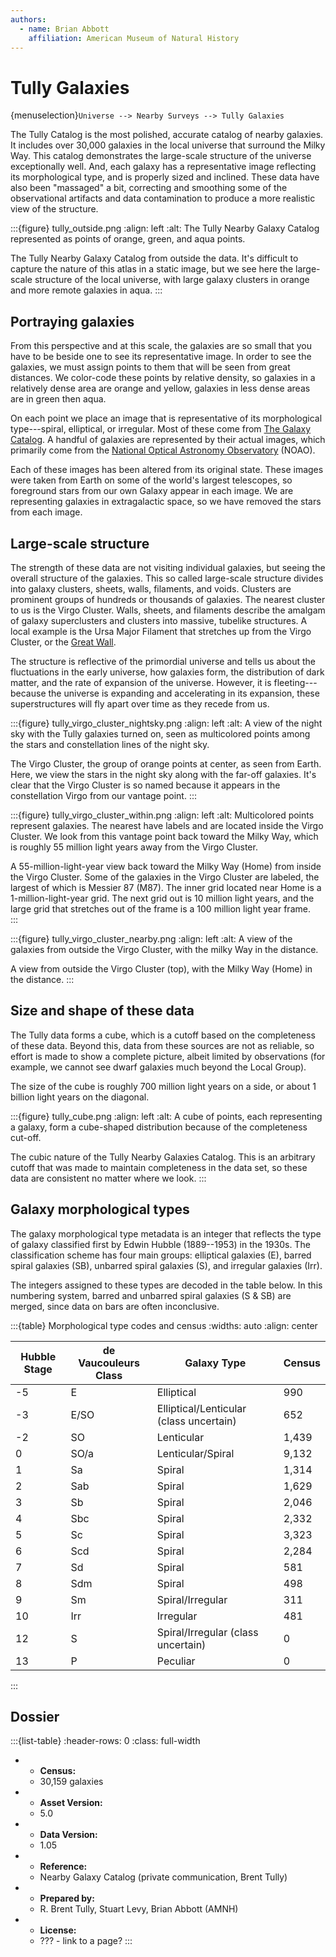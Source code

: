 ```yaml
---
authors:
  - name: Brian Abbott
    affiliation: American Museum of Natural History
---
```



# Tully Galaxies

{menuselection}`Universe --> Nearby Surveys --> Tully Galaxies`



The Tully Catalog is the most polished, accurate catalog of nearby galaxies. It includes over 30,000 galaxies in the local universe that surround the Milky Way. This catalog demonstrates the large-scale structure of the universe exceptionally well. And, each galaxy has a representative image reflecting its morphological type, and is properly sized and inclined. These data have also been "massaged" a bit, correcting and smoothing some of the observational artifacts and data contamination to produce a more realistic view of the structure.


:::{figure} tully_outside.png
:align: left
:alt: The Tully Nearby Galaxy Catalog represented as points of orange, green, and aqua points. 

The Tully Nearby Galaxy Catalog from outside the data. It's difficult to capture the nature of this atlas in a static image, but we see here the large-scale structure of the local universe, with large galaxy clusters in orange and more remote galaxies in aqua.
:::



## Portraying galaxies 

From this perspective and at this scale, the galaxies are so small that you have to be beside one to see its representative image. In order to see the galaxies, we must assign points to them that will be seen from great distances. We color-code these points by relative density, so galaxies in a relatively dense area are orange and yellow, galaxies in less dense areas are in green then aqua.

On each point we place an image that is representative of its morphological type---spiral, elliptical, or irregular. Most of these come from [The Galaxy Catalog](http://zsolt-frei.net/catalog.htm). A handful of galaxies are represented by their actual images, which primarily come from the [National Optical Astronomy Observatory](https://en.wikipedia.org/wiki/National_Optical_Astronomy_Observatory) (NOAO).  

Each of these images has been altered from its original state. These images were taken from Earth on some of the world's largest telescopes, so foreground stars from our own Galaxy appear in each
image. We are representing galaxies in extragalactic space, so we have removed the stars from each image.


## Large-scale structure

The strength of these data are not visiting individual galaxies, but seeing the overall structure of the galaxies. This so called large-scale structure divides into galaxy clusters, sheets, walls, filaments, and voids. Clusters are prominent groups of hundreds or thousands of galaxies. The nearest cluster to us is the Virgo Cluster. Walls, sheets, and filaments describe the amalgam of galaxy superclusters and clusters into massive, tubelike structures. A local example is the Ursa Major Filament that stretches up from the Virgo Cluster, or the [Great Wall](https://en.wikipedia.org/wiki/CfA2_Great_Wall). 

The structure is reflective of the primordial universe and tells us about the fluctuations in the early universe, how galaxies form, the distribution of dark matter, and the rate of expansion of the universe. However, it is fleeting---because the universe is expanding and accelerating in its expansion, these superstructures will fly apart over time as they recede from us.


:::{figure} tully_virgo_cluster_nightsky.png
:align: left
:alt: A view of the night sky with the Tully galaxies turned on, seen as multicolored points among the stars and constellation lines of the night sky.

The Virgo Cluster, the group of orange points at center, as seen from Earth. Here, we view the stars in the night sky along with the far-off galaxies. It's clear that the Virgo Cluster is so named because it appears in the constellation Virgo from our vantage point.
:::


:::{figure} tully_virgo_cluster_within.png
:align: left
:alt: Multicolored points represent galaxies. The nearest have labels and are located inside the Virgo Cluster. We look from this vantage point back toward the Milky Way, which is roughly 55 million light years away from the Virgo Cluster.

A 55-million-light-year view back toward the Milky Way (Home) from inside the Virgo Cluster. Some of the galaxies in the Virgo Cluster are labeled, the largest of which is Messier 87 (M87). The inner grid located near Home is a 1-million-light-year grid. The next grid out is 10 million light years, and the large grid that stretches out of the frame is a 100 million light year frame.   
:::



:::{figure} tully_virgo_cluster_nearby.png
:align: left
:alt: A view of the galaxies from outside the Virgo Cluster, with the milky Way in the distance.

A view from outside the Virgo Cluster (top), with the Milky Way (Home) in the distance.
:::



## Size and shape of these data

The Tully data forms a cube, which is a cutoff based on the completeness of these data. Beyond this, data from these sources are not as reliable, so effort is made to show a complete picture, albeit limited by observations (for example, we cannot see dwarf galaxies much beyond the Local Group).

The size of the cube is roughly 700 million light years on a side, or about 1 billion light years on the diagonal.


:::{figure} tully_cube.png
:align: left
:alt: A cube of points, each representing a galaxy, form a cube-shaped distribution because of the completeness cut-off.

The cubic nature of the Tully Nearby Galaxies Catalog. This is an arbitrary cutoff that was made to maintain completeness in the data set, so these data are consistent no matter where we look.
:::




## Galaxy morphological types

The galaxy morphological type metadata is an integer that reflects the type of galaxy classified first by Edwin Hubble (1889--1953) in the 1930s. The classification scheme has four main groups: elliptical galaxies (E), barred spiral galaxies (SB), unbarred spiral galaxies (S), and irregular galaxies (Irr). 

The integers assigned to these types are decoded in the table below. In this numbering system, barred and unbarred spiral galaxies (S & SB) are merged, since data on bars are often inconclusive.


:::{table} Morphological type codes and census
:widths: auto
:align: center

| Hubble Stage | de Vaucouleurs Class | Galaxy Type | Census |
| ------------ | -------------------- | ----------- | ------ |
| -5 | E | Elliptical | 990 |
| -3 | E/SO | Elliptical/Lenticular (class uncertain) | 652 |
| -2 | SO | Lenticular | 1,439 |
| 0 | SO/a | Lenticular/Spiral | 9,132 |
| 1 | Sa | Spiral | 1,314 |
| 2 | Sab | Spiral | 1,629 |
| 3 | Sb | Spiral | 2,046 |
| 4 | Sbc | Spiral | 2,332 |
| 5 | Sc | Spiral | 3,323 |
| 6 | Scd | Spiral | 2,284 |
| 7 | Sd | Spiral | 581 |
| 8 | Sdm |Spiral  | 498 |
| 9 | Sm | Spiral/Irregular | 311 |
| 10 | Irr | Irregular | 481 |
| 12 | S | Spiral/Irregular (class uncertain) | 0 |
| 13 | P | Peculiar | 0 |
:::


## Dossier
:::{list-table}
:header-rows: 0
:class: full-width

* - **Census:**
  - 30,159 galaxies
* - **Asset Version:**
  - 5.0
* - **Data Version:**
  - 1.05
* - **Reference:**
  - Nearby Galaxy Catalog (private communication, Brent Tully)
* - **Prepared by:**
  - R. Brent Tully, Stuart Levy, Brian Abbott (AMNH)
* - **License:**
  - ??? - link to a page?
:::